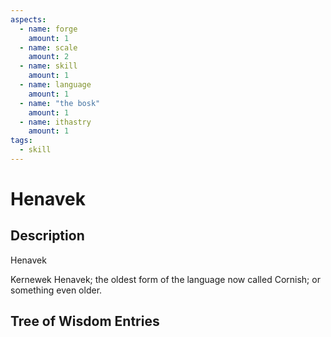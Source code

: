 ```yaml
---
aspects: 
  - name: forge
    amount: 1
  - name: scale
    amount: 2
  - name: skill
    amount: 1
  - name: language
    amount: 1
  - name: "the bosk"
    amount: 1
  - name: ithastry
    amount: 1
tags:
  - skill
---
```


# Henavek

## Description
Henavek

Kernewek Henavek; the oldest form of the language now called Cornish; or something even older.
## Tree of Wisdom Entries
